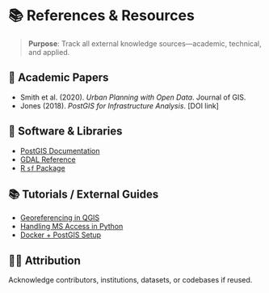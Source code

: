 
# 📚 References & Resources

> **Purpose**: Track all external knowledge sources—academic, technical, and applied.

## 📘 Academic Papers
- Smith et al. (2020). *Urban Planning with Open Data*. Journal of GIS.
- Jones (2018). *PostGIS for Infrastructure Analysis*. [DOI link]

## 🧰 Software & Libraries
- [PostGIS Documentation](https://postgis.net/docs/)
- [GDAL Reference](https://gdal.org/)
- [R `sf` Package](https://r-spatial.github.io/sf/)

## 📚 Tutorials / External Guides
- [Georeferencing in QGIS](https://docs.qgis.org)
- [Handling MS Access in Python](https://pypi.org/project/pyodbc/)
- [Docker + PostGIS Setup](https://hub.docker.com/r/postgis/postgis)

## 🧑‍🔬 Attribution
Acknowledge contributors, institutions, datasets, or codebases if reused.
